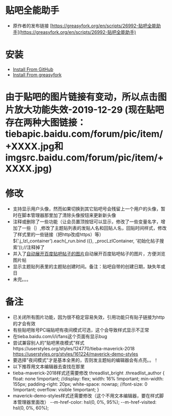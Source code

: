# 贴吧全能助手
* 原作者的发布链接
[https://greasyfork.org/en/scripts/26992-贴吧全能助手](https://greasyfork.org/en/scripts/26992-贴吧全能助手)<br/>
# 安装
* [Install From GitHub](https://github.com/shitianshiwa/baidu-tieba-userscript/raw/master/%E8%B4%B4%E5%90%A7%E5%85%A8%E8%83%BD%E5%8A%A9%E6%89%8B/%E8%B4%B4%E5%90%A7%E5%85%A8%E8%83%BD%E5%8A%A9%E6%89%8B.user.js)
* [Install From greasyfork](https://greasyfork.org/zh-CN/scripts/398404-%E8%B4%B4%E5%90%A7%E5%85%A8%E8%83%BD%E5%8A%A9%E6%89%8B-%E7%AC%AC%E4%B8%89%E6%96%B9%E4%BF%AE%E6%94%B9)
# 由于贴吧的图片链接有变动，所以点击图片放大功能失效-2019-12-29 (现在贴吧存在两种大图链接：tiebapic.baidu.com/forum/pic/item/+XXXX.jpg和imgsrc.baidu.com/forum/pic/item/+XXXX.jpg)
# 修改
* 支持显示用户头像，然而如果切换到其它贴吧号会残留上一个用户的头像，暂时在脚本管理器那里加了清除头像按钮来更新新头像
* 注释或删除了一些功能（让会员置顶按钮可以显示，修改了一些变量名字，增加了一些｛｝,修改了主题贴列表的发贴人名和回贴人名，回贴时间样式，修改了样式里的一些链接（把http改成https）等）
$('.j_lzl_container').each(_run.bind ({}, _procLzlContainer, '初始化帖子搜索'));//注释掉了
* 并入了[自动展开百度贴吧帖子的图片](https://greasyfork.org/zh-CN/scripts/396083-%E8%87%AA%E5%8A%A8%E5%B1%95%E5%BC%80%E7%99%BE%E5%BA%A6%E8%B4%B4%E5%90%A7%E5%B8%96%E5%AD%90%E7%9A%84%E5%9B%BE%E7%89%87)自动展开百度贴吧帖子的图片，方便浏览图片帖
* 显示主题贴列表里的主题贴创建时间。备注：贴吧自带的创建日期，缺失年或日
* 未完。。。
# 备注
* 已关闭所有图片功能，因为很不稳定容易失效，引用功能只有贴子链接为http的才会有效
* 有些贴吧账号PC端贴吧有夜间模式可选，这个会导致样式显示不正常
* 在tieba.baidu.com/i/i/fans这个页面有显示bug
* 尝试兼容别人的"贴吧黑夜模式"样式https://userstyles.org/styles/124770/tieba-maverick-2018   https://userstyles.org/styles/161224/maverick-demo-styles
* 要选择"夜间模式"才是基本全黑的，否则发主题帖的编辑器会有点亮。。！
* 以下推荐用文本编辑器去查找在那里
* tieba-maverick-2018样式还需要修改
    threadlist_bright .threadlist_author {
	float: none !important;
	//display: flex;
	width: 16% !important;
	min-width: 155px;
	padding-right: 20px;
	white-space: nowrap;
	//font-size: 0 !important;
	overflow: visible !important;
}
* maverick-demo-styles样式还需要修改（这个不用文本编辑器，要在样式脚本管理器里面改）
	--m-href-color: hsl(0, 0%, 95%);
	--m-href-visited: hsl(0, 0%, 60%);

